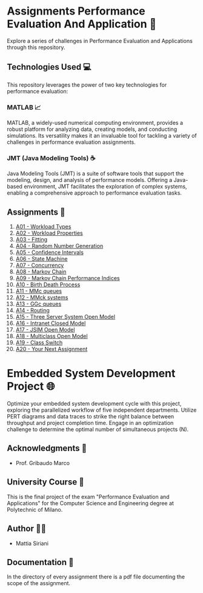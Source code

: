# Assignments Performance Evaluation And Application 🚀

Explore a series of challenges in Performance Evaluation and Applications through this repository.

## Technologies Used 💻

This repository leverages the power of two key technologies for performance evaluation:

### MATLAB 📈

MATLAB, a widely-used numerical computing environment, provides a robust platform for analyzing data, creating models, and conducting simulations. Its versatility makes it an invaluable tool for tackling a variety of challenges in performance evaluation assignments.

### JMT (Java Modeling Tools) ☕

Java Modeling Tools (JMT) is a suite of software tools that support the modeling, design, and analysis of performance models. Offering a Java-based environment, JMT facilitates the exploration of complex systems, enabling a comprehensive approach to performance evaluation tasks.

## Assignments 📝

1. [A01 - Workload Types](A01)
2. [A02 - Workload Properties](A02)
3. [A03 - Fitting](A03)
4. [A04 - Random Number Generation](A04)
5. [A05 - Confidence Intervals](A05)
6. [A06 - State Machine](A06)
7. [A07 - Concurrency](A07)
8. [A08 - Markov Chain](A08)
9. [A09 - Markov Chain Performance Indices](A09)
10. [A10 - Birth Death Process](A10)
11. [A11 - MMc queues](A11)
12. [A12 - MMck systems](A12)
13. [A13 - GGc queues](A13)
14. [A14 - Routing](A14)
15. [A15 - Three Server System Open Model](A15)
16. [A16 - Intranet Closed Model](A16)
17. [A17 - JSIM Open Model](A17)
18. [A18 - Multiclass Open Model](A18)
19. [A19 - Class Switch](A19)
20. [A20 - Your Next Assignment](A20)

# Embedded System Development Project 🌐

Optimize your embedded system development cycle with this project, exploring the parallelized workflow of five independent departments. Utilize PERT diagrams and data traces to strike the right balance between throughput and project completion time. Engage in an optimization challenge to determine the optimal number of simultaneous projects (N).

## Acknowledgments 👐

- Prof. Gribaudo Marco

## University Course 📖

This is the final project of the exam "Performance Evaluation and Applications" for the Computer Science and Engineering degree at Polytechnic of Milano.

## Author 👨‍💻

- Mattia Siriani

## Documentation 📄

In the directory of every assignment there is a pdf file documenting the scope of the assignment.